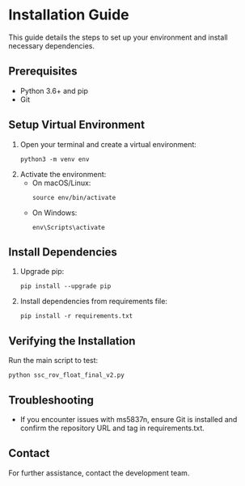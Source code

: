 # Installation Guide

This guide details the steps to set up your environment and install necessary dependencies.

## Prerequisites
- Python 3.6+ and pip
- Git

## Setup Virtual Environment

1. Open your terminal and create a virtual environment:
   ```
   python3 -m venv env
   ```
2. Activate the environment:
   - On macOS/Linux:
     ```
     source env/bin/activate
     ```
   - On Windows:
     ```
     env\Scripts\activate
     ```

## Install Dependencies

1. Upgrade pip:
   ```
   pip install --upgrade pip
   ```
2. Install dependencies from requirements file:
   ```
   pip install -r requirements.txt
   ```

## Verifying the Installation

Run the main script to test:
```
python ssc_rov_float_final_v2.py
```

## Troubleshooting

- If you encounter issues with ms5837n, ensure Git is installed and confirm the repository URL and tag in requirements.txt.

## Contact

For further assistance, contact the development team.
